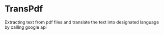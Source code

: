 # TransPdf
Extracting text from pdf files and translate the text into designated language by calling google api
